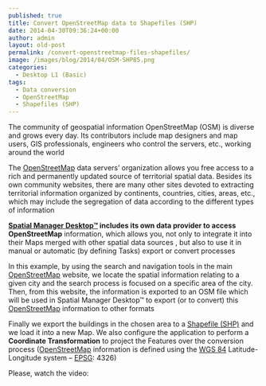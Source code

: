 ```yaml
---
published: true
title: Convert OpenStreetMap data to Shapefiles (SHP)
date: 2014-04-30T09:36:24+00:00
author: admin
layout: old-post
permalink: /convert-openstreetmap-files-shapefiles/
image: /images/blog/2014/04/OSM-SHP85.png
categories:
  - Desktop L1 (Basic)
tags:
  - Data conversion
  - OpenStreetMap
  - Shapefiles (SHP)
---
```

The community of geospatial information OpenStreetMap (OSM) is diverse and grows every day. Its contributors include map designers and map users, GIS professionals, engineers who control the servers, etc., working around the world<!--more-->

The <a title="OpenStreetMap main website" href="http://www.openstreetmap.org" target="_blank" rel="nofollow">OpenStreetMap</a> data servers&#8217; organization allows you free access to a rich and permanently updated source of territorial spatial data. Besides its own community websites, there are many other sites devoted to extracting territorial information organized by continents, countries, cities, areas, etc., which may include the segregation of data according to the different types of information

**<a href="/spm-desktop/" target="_blank" rel="nofollow">Spatial Manager Desktop™</a> includes its own data provider to access OpenStreetMap** information, which allows you, not only to integrate it into their Maps merged with other spatial data sources , but also to use it in manual or automatic (by defining Tasks) export or convert processes

In this example, by using the search and navigation tools in the main <a title="OpenStreetMap main website" href="http://www.openstreetmap.org" target="_blank" rel="nofollow">OpenStreetMap</a> website, we locate the spatial information relating to a given city and the search process is focused on a specific area of the city. Then, from this website, the information is exported to an OSM file which will be used in Spatial Manager Desktop™ to export (or to convert) this <a title="OpenStreetMap main website" href="http://www.openstreetmap.org" target="_blank" rel="nofollow">OpenStreetMap</a> information to other formats

Finally we export the buildings in the chosen area to a <a title="Shapefile Wiki" href="http://en.wikipedia.org/wiki/Shapefile" target="_blank" rel="nofollow">Shapefile (SHP)</a> and we load it into a new Map. We also configure the application to perform a **Coordinate Transformation** to project the Features over the conversion process (<a title="OpenStreetMap main website" href="http://www.openstreetmap.org" target="_blank" rel="nofollow">OpenStreetMap</a> information is defined using the <a title="World Geodetic System" href="http://en.wikipedia.org/wiki/WGS_84" target="_blank" rel="nofollow">WGS 84</a> Latitude-Longitude system &#8211; <a title="EPSG Geodetic Parameter Dataset" href="http://www.epsg-registry.org/" target="_blank" rel="nofollow">EPSG</a>: 4326)

Please, watch the video:
